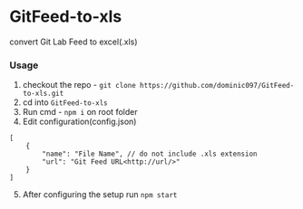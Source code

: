 # GitFeed-to-xls
convert Git Lab Feed to excel(.xls)


### Usage

1) checkout the repo - `git clone https://github.com/dominic097/GitFeed-to-xls.git`
2) cd into `GitFeed-to-xls`
3) Run cmd - `npm i` on root folder 
4) Edit configuration(config.json)
```
[
    {
        "name": "File Name", // do not include .xls extension
        "url": "Git Feed URL<http://url/>"
    }
]

```
5) After configuring the setup run `npm start`
